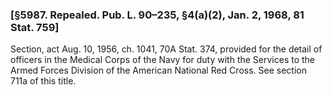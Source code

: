 ### [§5987. Repealed. Pub. L. 90–235, §4(a)(2), Jan. 2, 1968, 81 Stat. 759] ###

Section, act Aug. 10, 1956, ch. 1041, 70A Stat. 374, provided for the detail of officers in the Medical Corps of the Navy for duty with the Services to the Armed Forces Division of the American National Red Cross. See section 711a of this title.
